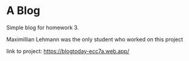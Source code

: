 # A Blog

Simple blog for homework 3.

Maximillian Lehmann was the only student who worked on this project

link to project: 
https://blogtoday-ecc7a.web.app/